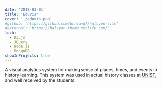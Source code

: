 ```yaml
---
date: '2018-03-01'
title: 'EduVis'
cover: './eduvis.png'
#github: 'https://github.com/bchiang7/halcyon-site'
#external: 'https://halcyon-theme.netlify.com/'
tech:
  - D3.js
  - JQuery
  - Node.js
  - MongoDB
showInProjects: true
---
```


A visual analytics system for making sense of places, times, and events in history learning.
This system was used in actual history classes at [UNIST](https://www.unist.ac.kr/), and well received by the students.

